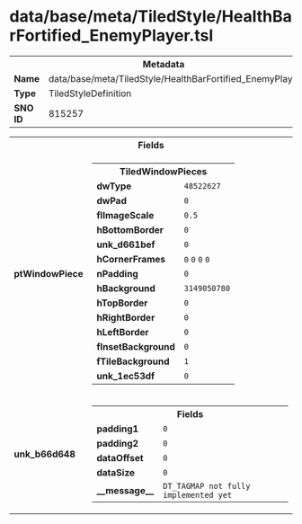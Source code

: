 <h1>data/base/meta/TiledStyle/HealthBarFortified_EnemyPlayer.tsl</h1><table><tr><th colspan="100%">Metadata</th></tr><tr><td><b>Name</b></td><td>data/base/meta/TiledStyle/HealthBarFortified_EnemyPlayer.tsl</td></tr><tr><td><b>Type</b></td><td>TiledStyleDefinition</td></tr><tr><td><b>SNO ID</b></td><td>815257</td></tr></table>

<table><tr><th colspan="100%">Fields</th></tr><tr><td><b>ptWindowPiece</b></td><td><table><tr><th colspan="100%">TiledWindowPieces</th></tr><tr><td><b>dwType</b></td><td><code>48522627</code></td></tr><tr><td><b>dwPad</b></td><td><code>0</code></td></tr><tr><td><b>flImageScale</b></td><td><code>0.5</code></td></tr><tr><td><b>hBottomBorder</b></td><td><code>0</code></td></tr><tr><td><b>unk_d661bef</b></td><td><code>0</code></td></tr><tr><td><b>hCornerFrames</b></td><td><code>0</code>
<code>0</code>
<code>0</code>
<code>0</code>
</td></tr><tr><td><b>nPadding</b></td><td><code>0</code></td></tr><tr><td><b>hBackground</b></td><td><code>3149050780</code></td></tr><tr><td><b>hTopBorder</b></td><td><code>0</code></td></tr><tr><td><b>hRightBorder</b></td><td><code>0</code></td></tr><tr><td><b>hLeftBorder</b></td><td><code>0</code></td></tr><tr><td><b>fInsetBackground</b></td><td><code>0</code></td></tr><tr><td><b>fTileBackground</b></td><td><code>1</code></td></tr><tr><td><b>unk_1ec53df</b></td><td><code>0</code></td></tr></table>


</td></tr><tr><td><b>unk_b66d648</b></td><td><table><tr><th colspan="100%">Fields</th></tr><tr><td><b>padding1</b></td><td><code>0</code></td></tr><tr><td><b>padding2</b></td><td><code>0</code></td></tr><tr><td><b>dataOffset</b></td><td><code>0</code></td></tr><tr><td><b>dataSize</b></td><td><code>0</code></td></tr><tr><td><b>__message__</b></td><td><code>DT_TAGMAP not fully implemented yet</code></td></tr></table>

</td></tr></table>

